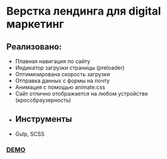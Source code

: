 # Верстка лендинга  для digital маркетинг

## Реализовано:
- Плавная навигация по сайту
- Индикатор загрузки страницы (preloader)
- Оптимизирована скорость загрузки
- Отправка данных с формы на почту
- Анимация с помощью animate.css
- Сайт отлично отображается на любом устройстве (кроссбраузерность)
- ## Инструменты 
- Gulp, SCSS

[<h3> DEMO </h3>](https://sheyhmansur.github.io/digital/)
